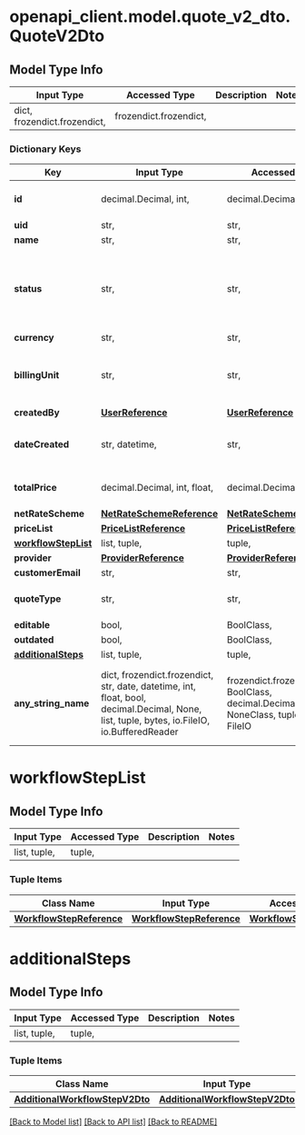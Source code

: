 # openapi_client.model.quote_v2_dto.QuoteV2Dto

## Model Type Info
Input Type | Accessed Type | Description | Notes
------------ | ------------- | ------------- | -------------
dict, frozendict.frozendict,  | frozendict.frozendict,  |  | 

### Dictionary Keys
Key | Input Type | Accessed Type | Description | Notes
------------ | ------------- | ------------- | ------------- | -------------
**id** | decimal.Decimal, int,  | decimal.Decimal,  |  | [optional] value must be a 64 bit integer
**uid** | str,  | str,  |  | [optional] 
**name** | str,  | str,  |  | [optional] 
**status** | str,  | str,  |  | [optional] must be one of ["APPROVED", "DECLINED", "DRAFT", "FOR_APPROVAL", "NEW", ] 
**currency** | str,  | str,  |  | [optional] 
**billingUnit** | str,  | str,  |  | [optional] must be one of ["Character", "Word", "Page", "Hour", ] 
**createdBy** | [**UserReference**](UserReference.md) | [**UserReference**](UserReference.md) |  | [optional] 
**dateCreated** | str, datetime,  | str,  |  | [optional] value must conform to RFC-3339 date-time
**totalPrice** | decimal.Decimal, int, float,  | decimal.Decimal,  |  | [optional] value must be a 64 bit float
**netRateScheme** | [**NetRateSchemeReference**](NetRateSchemeReference.md) | [**NetRateSchemeReference**](NetRateSchemeReference.md) |  | [optional] 
**priceList** | [**PriceListReference**](PriceListReference.md) | [**PriceListReference**](PriceListReference.md) |  | [optional] 
**[workflowStepList](#workflowStepList)** | list, tuple,  | tuple,  |  | [optional] 
**provider** | [**ProviderReference**](ProviderReference.md) | [**ProviderReference**](ProviderReference.md) |  | [optional] 
**customerEmail** | str,  | str,  |  | [optional] 
**quoteType** | str,  | str,  |  | [optional] must be one of ["BUYER", "PROVIDER", ] 
**editable** | bool,  | BoolClass,  |  | [optional] 
**outdated** | bool,  | BoolClass,  |  | [optional] 
**[additionalSteps](#additionalSteps)** | list, tuple,  | tuple,  |  | [optional] 
**any_string_name** | dict, frozendict.frozendict, str, date, datetime, int, float, bool, decimal.Decimal, None, list, tuple, bytes, io.FileIO, io.BufferedReader | frozendict.frozendict, str, BoolClass, decimal.Decimal, NoneClass, tuple, bytes, FileIO | any string name can be used but the value must be the correct type | [optional]

# workflowStepList

## Model Type Info
Input Type | Accessed Type | Description | Notes
------------ | ------------- | ------------- | -------------
list, tuple,  | tuple,  |  | 

### Tuple Items
Class Name | Input Type | Accessed Type | Description | Notes
------------- | ------------- | ------------- | ------------- | -------------
[**WorkflowStepReference**](WorkflowStepReference.md) | [**WorkflowStepReference**](WorkflowStepReference.md) | [**WorkflowStepReference**](WorkflowStepReference.md) |  | 

# additionalSteps

## Model Type Info
Input Type | Accessed Type | Description | Notes
------------ | ------------- | ------------- | -------------
list, tuple,  | tuple,  |  | 

### Tuple Items
Class Name | Input Type | Accessed Type | Description | Notes
------------- | ------------- | ------------- | ------------- | -------------
[**AdditionalWorkflowStepV2Dto**](AdditionalWorkflowStepV2Dto.md) | [**AdditionalWorkflowStepV2Dto**](AdditionalWorkflowStepV2Dto.md) | [**AdditionalWorkflowStepV2Dto**](AdditionalWorkflowStepV2Dto.md) |  | 

[[Back to Model list]](../../README.md#documentation-for-models) [[Back to API list]](../../README.md#documentation-for-api-endpoints) [[Back to README]](../../README.md)

